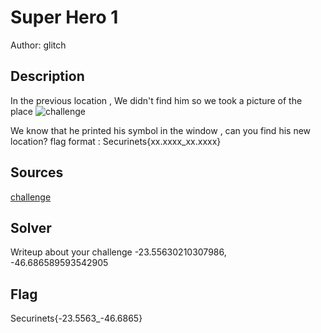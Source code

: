 # Super Hero 1

Author: glitch

## Description

In the previous location , We didn't find him so we took a picture of the place
![challenge](./OIG1.png)

We know that he printed his symbol in the window , can you find his new location?
flag format : Securinets{xx.xxxx_xx.xxxx}

## Sources
[challenge](./challenge/OIG1.png)
## Solver
Writeup about your challenge
-23.55630210307986, -46.686589593542905
## Flag
Securinets{-23.5563_-46.6865}